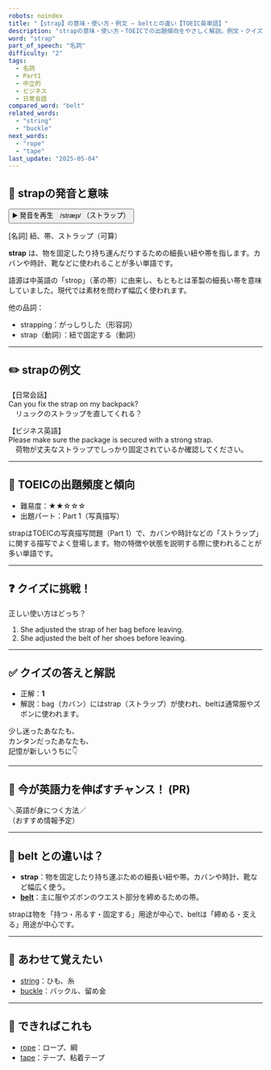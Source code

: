 ```yaml
---
robots: noindex
title: "【strap】の意味・使い方・例文 ― beltとの違い【TOEIC英単語】"
description: "strapの意味・使い方・TOEICでの出題傾向をやさしく解説。例文・クイズ付きでbeltとの違いもわかりやすく学べます。"
word: "strap"
part_of_speech: "名詞"
difficulty: "2"
tags:
  - 名詞
  - Part1
  - 中立的
  - ビジネス
  - 日常会話
compared_word: "belt"
related_words:
  - "string"
  - "buckle"
next_words:
  - "rope"
  - "tape"
last_update: "2025-05-04"
---
```


## 🔰 strapの発音と意味

<button class="play-audio" onclick="playTTS('strap')">
  <span class="play-audio-main">
    ▶️ 発音を再生　/stræp/
  </span>
  <span class="play-audio-sub">
    （ストラップ）
  </span>
</button>

[名詞] 紐、帯、ストラップ（可算）

**strap** は、物を固定したり持ち運んだりするための細長い紐や帯を指します。カバンや時計、靴などに使われることが多い単語です。

語源は中英語の「strop」（革の帯）に由来し、もともとは革製の細長い帯を意味していました。現代では素材を問わず幅広く使われます。

他の品詞：  
- strapping：がっしりした（形容詞）
- strap（動詞）：紐で固定する（動詞）

---

## ✏️ strapの例文

【日常会話】  
Can you fix the strap on my backpack?  
　リュックのストラップを直してくれる？

【ビジネス英語】  
Please make sure the package is secured with a strong strap.  
　荷物が丈夫なストラップでしっかり固定されているか確認してください。

---

## 🎯 TOEICの出題頻度と傾向

- 難易度：★★☆☆☆
- 出題パート：Part 1（写真描写）

strapはTOEICの写真描写問題（Part 1）で、カバンや時計などの「ストラップ」に関する描写でよく登場します。物の特徴や状態を説明する際に使われることが多い単語です。

---

## ❓ クイズに挑戦！

正しい使い方はどっち？

1. She adjusted the strap of her bag before leaving.  
2. She adjusted the belt of her shoes before leaving.

---

## ✅ クイズの答えと解説

- 正解：**1**
- 解説：bag（カバン）にはstrap（ストラップ）が使われ、beltは通常服やズボンに使われます。

少し迷ったあなたも、  
カンタンだったあなたも、  
記憶が新しいうちに👇️

---

## 🚀 今が英語力を伸ばすチャンス！ (PR)

<div class="info-center">
＼英語が身につく方法／<br>  
（おすすめ情報予定）
</div>

---

## 🤔  belt との違いは？

- **strap**：物を固定したり持ち運ぶための細長い紐や帯。カバンや時計、靴など幅広く使う。
- **[belt](/word/belt)**：主に服やズボンのウエスト部分を締めるための帯。

strapは物を「持つ・吊るす・固定する」用途が中心で、beltは「締める・支える」用途が中心です。

---

## 🧩 あわせて覚えたい

- [string](/word/string)：ひも、糸
- [buckle](/word/buckle)：バックル、留め金

---

## 📖 できればこれも

- [rope](/word/rope)：ロープ、綱
- [tape](/word/tape)：テープ、粘着テープ

<!-- cvid: aid45_bid00 -->
